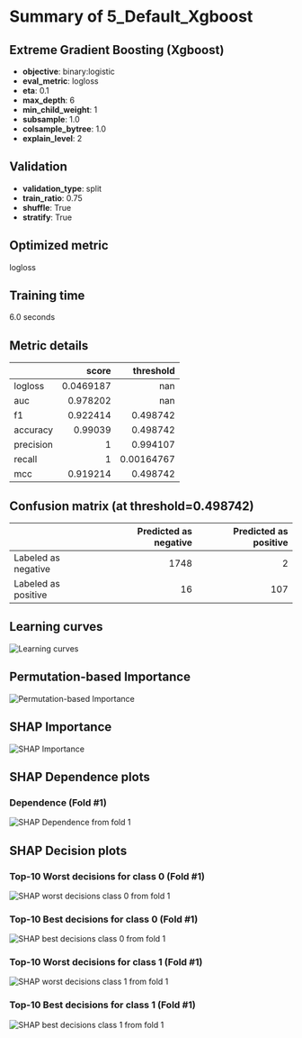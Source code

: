 # Summary of 5_Default_Xgboost

## Extreme Gradient Boosting (Xgboost)
- **objective**: binary:logistic
- **eval_metric**: logloss
- **eta**: 0.1
- **max_depth**: 6
- **min_child_weight**: 1
- **subsample**: 1.0
- **colsample_bytree**: 1.0
- **explain_level**: 2

## Validation
 - **validation_type**: split
 - **train_ratio**: 0.75
 - **shuffle**: True
 - **stratify**: True

## Optimized metric
logloss

## Training time

6.0 seconds

## Metric details
|           |     score |    threshold |
|:----------|----------:|-------------:|
| logloss   | 0.0469187 | nan          |
| auc       | 0.978202  | nan          |
| f1        | 0.922414  |   0.498742   |
| accuracy  | 0.99039   |   0.498742   |
| precision | 1         |   0.994107   |
| recall    | 1         |   0.00164767 |
| mcc       | 0.919214  |   0.498742   |


## Confusion matrix (at threshold=0.498742)
|                     |   Predicted as negative |   Predicted as positive |
|:--------------------|------------------------:|------------------------:|
| Labeled as negative |                    1748 |                       2 |
| Labeled as positive |                      16 |                     107 |

## Learning curves
![Learning curves](learning_curves.png)

## Permutation-based Importance
![Permutation-based Importance](permutation_importance.png)

## SHAP Importance
![SHAP Importance](shap_importance.png)

## SHAP Dependence plots

### Dependence (Fold #1)
![SHAP Dependence from fold 1](learner_1_shap_dependence.png)

## SHAP Decision plots

### Top-10 Worst decisions for class 0 (Fold #1)
![SHAP worst decisions class 0 from fold 1](learner_1_shap_class_0_worst_decisions.png)
### Top-10 Best decisions for class 0 (Fold #1)
![SHAP best decisions class 0 from fold 1](learner_1_shap_class_0_best_decisions.png)
### Top-10 Worst decisions for class 1 (Fold #1)
![SHAP worst decisions class 1 from fold 1](learner_1_shap_class_1_worst_decisions.png)
### Top-10 Best decisions for class 1 (Fold #1)
![SHAP best decisions class 1 from fold 1](learner_1_shap_class_1_best_decisions.png)